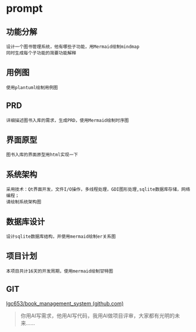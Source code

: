 # prompt

## 功能分解

```
设计一个图书管理系统，他有哪些子功能，用Mermaid绘制mindmap
同时生成每个子功能的简要功能解释
```

## 用例图

```
使用plantuml绘制用例图
```

## PRD

```
详细描述图书入库的需求，生成PRD，使用Mermaid绘制时序图
```

## 界面原型

```
图书入库的界面原型用html实现一下
```

## 系统架构

```
采用技术：Qt界面开发，文件I/O操作，多线程处理，GDI图形处理,sqlite数据库存储，网络编程；
请绘制系统架构图
```

## 数据库设计

```
设计sqlite数据库结构，并使用mermaid绘制er关系图
```

## 项目计划

```
本项目共计16天的开发周期，使用mermaid绘制甘特图
```

## GIT

[lgc653/book_management_system (github.com)](https://github.com/lgc653/book_management_system)

> 你用AI写需求，他用AI写代码，我用AI做项目评审，大家都有光明的未来……
